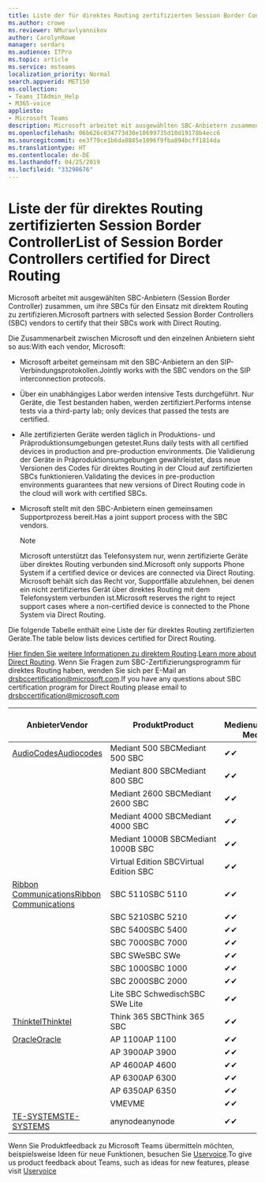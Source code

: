 ```yaml
---
title: Liste der für direktes Routing zertifizierten Session Border Controller
ms.author: crowe
ms.reviewer: NMuravlyannikov
author: CarolynRowe
manager: serdars
ms.audience: ITPro
ms.topic: article
ms.service: msteams
localization_priority: Normal
search.appverid: MET150
ms.collection:
- Teams_ITAdmin_Help
- M365-voice
appliesto:
- Microsoft Teams
description: Microsoft arbeitet mit ausgewählten SBC-Anbietern zusammen, um ihre SBCs für den Einsatz mit direktem Routing zu zertifizieren.
ms.openlocfilehash: 06b626c034773d30e10699735d10d19178b4ecc6
ms.sourcegitcommit: ee3f79ce1b6da0885e1096f9fba894bcff1814da
ms.translationtype: HT
ms.contentlocale: de-DE
ms.lasthandoff: 04/25/2019
ms.locfileid: "33298676"
---
```

# <a name="list-of-session-border-controllers-certified-for-direct-routing"></a><span data-ttu-id="5a8ba-103">Liste der für direktes Routing zertifizierten Session Border Controller</span><span class="sxs-lookup"><span data-stu-id="5a8ba-103">List of Session Border Controllers certified for Direct Routing</span></span>

<span data-ttu-id="5a8ba-104">Microsoft arbeitet mit ausgewählten SBC-Anbietern (Session Border Controller) zusammen, um ihre SBCs für den Einsatz mit direktem Routing zu zertifizieren.</span><span class="sxs-lookup"><span data-stu-id="5a8ba-104">Microsoft partners with selected Session Border Controllers (SBC) vendors to certify that their SBCs work with Direct Routing.</span></span> 

<span data-ttu-id="5a8ba-105">Die Zusammenarbeit zwischen Microsoft und den einzelnen Anbietern sieht so aus:</span><span class="sxs-lookup"><span data-stu-id="5a8ba-105">With each vendor, Microsoft:</span></span> 

- <span data-ttu-id="5a8ba-106">Microsoft arbeitet gemeinsam mit den SBC-Anbietern an den SIP-Verbindungsprotokollen.</span><span class="sxs-lookup"><span data-stu-id="5a8ba-106">Jointly works with the SBC vendors on the SIP interconnection protocols.</span></span>
- <span data-ttu-id="5a8ba-107">Über ein unabhängiges Labor werden intensive Tests durchgeführt. Nur Geräte, die Test bestanden haben, werden zertifiziert.</span><span class="sxs-lookup"><span data-stu-id="5a8ba-107">Performs intense tests via a third-party lab; only devices that passed the tests are certified.</span></span> 
- <span data-ttu-id="5a8ba-108">Alle zertifizierten Geräte werden täglich in Produktions- und Präproduktionsumgebungen getestet.</span><span class="sxs-lookup"><span data-stu-id="5a8ba-108">Runs daily tests with all certified devices in production and pre-production environments.</span></span> <span data-ttu-id="5a8ba-109">Die Validierung der Geräte in Präproduktionsumgebungen gewährleistet, dass neue Versionen des Codes für direktes Routing in der Cloud auf zertifizierten SBCs funktionieren.</span><span class="sxs-lookup"><span data-stu-id="5a8ba-109">Validating the devices in pre-production environments guarantees that new versions of Direct Routing code in the cloud will work with certified SBCs.</span></span> 
- <span data-ttu-id="5a8ba-110">Microsoft stellt mit den SBC-Anbietern einen gemeinsamen Supportprozess bereit.</span><span class="sxs-lookup"><span data-stu-id="5a8ba-110">Has a joint support process with the SBC vendors.</span></span>


  > [!NOTE]
  > <span data-ttu-id="5a8ba-111">Microsoft unterstützt das Telefonsystem nur, wenn zertifizierte Geräte über direktes Routing verbunden sind.</span><span class="sxs-lookup"><span data-stu-id="5a8ba-111">Microsoft only supports Phone System if a certified device or devices are connected via Direct Routing.</span></span> <span data-ttu-id="5a8ba-112">Microsoft behält sich das Recht vor, Supportfälle abzulehnen, bei denen ein nicht zertifiziertes Gerät über direktes Routing mit dem Telefonsystem verbunden ist.</span><span class="sxs-lookup"><span data-stu-id="5a8ba-112">Microsoft reserves the right to reject support cases where a non-certified device is connected to the Phone System via Direct Routing.</span></span> 

<span data-ttu-id="5a8ba-113">Die folgende Tabelle enthält eine Liste der für direktes Routing zertifizierten Geräte.</span><span class="sxs-lookup"><span data-stu-id="5a8ba-113">The table below lists devices certified for Direct Routing.</span></span> 

<span data-ttu-id="5a8ba-114">[Hier finden Sie weitere Informationen zu direktem Routing](https://aka.ms/dr).</span><span class="sxs-lookup"><span data-stu-id="5a8ba-114">[Learn more about Direct Routing](https://aka.ms/dr).</span></span> <span data-ttu-id="5a8ba-115">Wenn Sie Fragen zum SBC-Zertifizierungsprogramm für direktes Routing haben, wenden Sie sich per E-Mail an drsbccertification@microsoft.com.</span><span class="sxs-lookup"><span data-stu-id="5a8ba-115">If you have any questions about SBC certification program for Direct Routing please email to drsbccertification@microsoft.com</span></span>


|                                                       <span data-ttu-id="5a8ba-116">Anbieter</span><span class="sxs-lookup"><span data-stu-id="5a8ba-116">Vendor</span></span>                                                        |       <span data-ttu-id="5a8ba-117">Produkt</span><span class="sxs-lookup"><span data-stu-id="5a8ba-117">Product</span></span>       | <span data-ttu-id="5a8ba-118">Ohne Medienumgehung</span><span class="sxs-lookup"><span data-stu-id="5a8ba-118">Non-Media Bypass</span></span> | <span data-ttu-id="5a8ba-119">Medienumgehung</span><span class="sxs-lookup"><span data-stu-id="5a8ba-119">Media Bypass</span></span> | <span data-ttu-id="5a8ba-120">Softwareversion</span><span class="sxs-lookup"><span data-stu-id="5a8ba-120">Software Version</span></span> |
|---------------------------------------------------------------------------------------------------------------------|---------------------|------------------|--------------|------------------|
| [<span data-ttu-id="5a8ba-121">AudioCodes</span><span class="sxs-lookup"><span data-stu-id="5a8ba-121">Audiocodes</span></span>](https://www.audiocodes.com/solutions-products/products/products-for-microsoft-365/direct-routing-for-microsoft-teams) |   <span data-ttu-id="5a8ba-122">Mediant 500 SBC</span><span class="sxs-lookup"><span data-stu-id="5a8ba-122">Mediant 500 SBC</span></span>   |     <span data-ttu-id="5a8ba-123">&#10004;</span><span class="sxs-lookup"><span data-stu-id="5a8ba-123">&#10004;</span></span>     |   <span data-ttu-id="5a8ba-124">&#10004;</span><span class="sxs-lookup"><span data-stu-id="5a8ba-124">&#10004;</span></span>    |  <span data-ttu-id="5a8ba-125">7.20A.250.003</span><span class="sxs-lookup"><span data-stu-id="5a8ba-125">7.20A.250.003</span></span>   |
|                                                                                                                     |   <span data-ttu-id="5a8ba-126">Mediant 800 SBC</span><span class="sxs-lookup"><span data-stu-id="5a8ba-126">Mediant 800 SBC</span></span>   |     <span data-ttu-id="5a8ba-127">&#10004;</span><span class="sxs-lookup"><span data-stu-id="5a8ba-127">&#10004;</span></span>     |   <span data-ttu-id="5a8ba-128">&#10004;</span><span class="sxs-lookup"><span data-stu-id="5a8ba-128">&#10004;</span></span>     |  <span data-ttu-id="5a8ba-129">7.20A.250.003</span><span class="sxs-lookup"><span data-stu-id="5a8ba-129">7.20A.250.003</span></span>   |
|                                                                                                                     |  <span data-ttu-id="5a8ba-130">Mediant 2600 SBC</span><span class="sxs-lookup"><span data-stu-id="5a8ba-130">Mediant 2600 SBC</span></span>   |     <span data-ttu-id="5a8ba-131">&#10004;</span><span class="sxs-lookup"><span data-stu-id="5a8ba-131">&#10004;</span></span>     |   <span data-ttu-id="5a8ba-132">&#10004;</span><span class="sxs-lookup"><span data-stu-id="5a8ba-132">&#10004;</span></span>    |  <span data-ttu-id="5a8ba-133">7.20A.250.003</span><span class="sxs-lookup"><span data-stu-id="5a8ba-133">7.20A.250.003</span></span>   |
|                                                                                                                     |  <span data-ttu-id="5a8ba-134">Mediant 4000 SBC</span><span class="sxs-lookup"><span data-stu-id="5a8ba-134">Mediant 4000 SBC</span></span>   |     <span data-ttu-id="5a8ba-135">&#10004;</span><span class="sxs-lookup"><span data-stu-id="5a8ba-135">&#10004;</span></span>     |   <span data-ttu-id="5a8ba-136">&#10004;</span><span class="sxs-lookup"><span data-stu-id="5a8ba-136">&#10004;</span></span>     |  <span data-ttu-id="5a8ba-137">7.20A.250.003</span><span class="sxs-lookup"><span data-stu-id="5a8ba-137">7.20A.250.003</span></span>   |
|                                                                                                                     | <span data-ttu-id="5a8ba-138">Mediant 1000B SBC</span><span class="sxs-lookup"><span data-stu-id="5a8ba-138">Mediant 1000B  SBC</span></span>  |     <span data-ttu-id="5a8ba-139">&#10004;</span><span class="sxs-lookup"><span data-stu-id="5a8ba-139">&#10004;</span></span>     |   <span data-ttu-id="5a8ba-140">&#10004;</span><span class="sxs-lookup"><span data-stu-id="5a8ba-140">&#10004;</span></span>     |  <span data-ttu-id="5a8ba-141">7.20A.250.003</span><span class="sxs-lookup"><span data-stu-id="5a8ba-141">7.20A.250.003</span></span>   |
|                                                                                                                     | <span data-ttu-id="5a8ba-142">Virtual Edition SBC</span><span class="sxs-lookup"><span data-stu-id="5a8ba-142">Virtual Edition SBC</span></span> |     <span data-ttu-id="5a8ba-143">&#10004;</span><span class="sxs-lookup"><span data-stu-id="5a8ba-143">&#10004;</span></span>     |   <span data-ttu-id="5a8ba-144">&#10004;</span><span class="sxs-lookup"><span data-stu-id="5a8ba-144">&#10004;</span></span>     |  <span data-ttu-id="5a8ba-145">7.20A.250.003</span><span class="sxs-lookup"><span data-stu-id="5a8ba-145">7.20A.250.003</span></span>  |
|  [<span data-ttu-id="5a8ba-146">Ribbon Communications</span><span class="sxs-lookup"><span data-stu-id="5a8ba-146">Ribbon Communications</span></span>](https://ribboncommunications.com/solutions/enterprise-solutions/microsoft-skype-business)  |      <span data-ttu-id="5a8ba-147">SBC 5110</span><span class="sxs-lookup"><span data-stu-id="5a8ba-147">SBC 5110</span></span>       |     <span data-ttu-id="5a8ba-148">&#10004;</span><span class="sxs-lookup"><span data-stu-id="5a8ba-148">&#10004;</span></span>     |   <span data-ttu-id="5a8ba-149">&#10004;</span><span class="sxs-lookup"><span data-stu-id="5a8ba-149">&#10004;</span></span>    |       <span data-ttu-id="5a8ba-150">V6.2</span><span class="sxs-lookup"><span data-stu-id="5a8ba-150">V6.2</span></span>       |
|                                                                                                                     |      <span data-ttu-id="5a8ba-151">SBC 5210</span><span class="sxs-lookup"><span data-stu-id="5a8ba-151">SBC 5210</span></span>       |     <span data-ttu-id="5a8ba-152">&#10004;</span><span class="sxs-lookup"><span data-stu-id="5a8ba-152">&#10004;</span></span>     |  <span data-ttu-id="5a8ba-153">&#10004;</span><span class="sxs-lookup"><span data-stu-id="5a8ba-153">&#10004;</span></span>    |       <span data-ttu-id="5a8ba-154">V6.2</span><span class="sxs-lookup"><span data-stu-id="5a8ba-154">V6.2</span></span>       |
|                                                                                                                     |      <span data-ttu-id="5a8ba-155">SBC 5400</span><span class="sxs-lookup"><span data-stu-id="5a8ba-155">SBC 5400</span></span>       |     <span data-ttu-id="5a8ba-156">&#10004;</span><span class="sxs-lookup"><span data-stu-id="5a8ba-156">&#10004;</span></span>     |   <span data-ttu-id="5a8ba-157">&#10004;</span><span class="sxs-lookup"><span data-stu-id="5a8ba-157">&#10004;</span></span>   |       <span data-ttu-id="5a8ba-158">V6.2</span><span class="sxs-lookup"><span data-stu-id="5a8ba-158">V6.2</span></span>       |
|                                                                                                                     |      <span data-ttu-id="5a8ba-159">SBC 7000</span><span class="sxs-lookup"><span data-stu-id="5a8ba-159">SBC 7000</span></span>       |     <span data-ttu-id="5a8ba-160">&#10004;</span><span class="sxs-lookup"><span data-stu-id="5a8ba-160">&#10004;</span></span>     |   <span data-ttu-id="5a8ba-161">&#10004;</span><span class="sxs-lookup"><span data-stu-id="5a8ba-161">&#10004;</span></span>    |       <span data-ttu-id="5a8ba-162">V6.2</span><span class="sxs-lookup"><span data-stu-id="5a8ba-162">V6.2</span></span>       |
|                                                                                                                     |       <span data-ttu-id="5a8ba-163">SBC SWe</span><span class="sxs-lookup"><span data-stu-id="5a8ba-163">SBC SWe</span></span>       |     <span data-ttu-id="5a8ba-164">&#10004;</span><span class="sxs-lookup"><span data-stu-id="5a8ba-164">&#10004;</span></span>     |   <span data-ttu-id="5a8ba-165">&#10004;</span><span class="sxs-lookup"><span data-stu-id="5a8ba-165">&#10004;</span></span>   |       <span data-ttu-id="5a8ba-166">V6.2</span><span class="sxs-lookup"><span data-stu-id="5a8ba-166">V6.2</span></span>       |
|                                                                                                                     |      <span data-ttu-id="5a8ba-167">SBC 1000</span><span class="sxs-lookup"><span data-stu-id="5a8ba-167">SBC 1000</span></span>       |     <span data-ttu-id="5a8ba-168">&#10004;</span><span class="sxs-lookup"><span data-stu-id="5a8ba-168">&#10004;</span></span>     |   <span data-ttu-id="5a8ba-169">&#10004;</span><span class="sxs-lookup"><span data-stu-id="5a8ba-169">&#10004;</span></span>    |      <span data-ttu-id="5a8ba-170">v8.0.1</span><span class="sxs-lookup"><span data-stu-id="5a8ba-170">v8.0.1</span></span>     |
|                                                                                                                     |      <span data-ttu-id="5a8ba-171">SBC 2000</span><span class="sxs-lookup"><span data-stu-id="5a8ba-171">SBC 2000</span></span>       |     <span data-ttu-id="5a8ba-172">&#10004;</span><span class="sxs-lookup"><span data-stu-id="5a8ba-172">&#10004;</span></span>     |   <span data-ttu-id="5a8ba-173">&#10004;</span><span class="sxs-lookup"><span data-stu-id="5a8ba-173">&#10004;</span></span>   |     <span data-ttu-id="5a8ba-174">v8.0.1</span><span class="sxs-lookup"><span data-stu-id="5a8ba-174">v8.0.1</span></span>     |
|                                                                                                                     |    <span data-ttu-id="5a8ba-175">Lite SBC Schwedisch</span><span class="sxs-lookup"><span data-stu-id="5a8ba-175">SBC SWe Lite</span></span>     |     <span data-ttu-id="5a8ba-176">&#10004;</span><span class="sxs-lookup"><span data-stu-id="5a8ba-176">&#10004;</span></span>     |  <span data-ttu-id="5a8ba-177">&#10004;</span><span class="sxs-lookup"><span data-stu-id="5a8ba-177">&#10004;</span></span>    |      <span data-ttu-id="5a8ba-178">v8.0.1</span><span class="sxs-lookup"><span data-stu-id="5a8ba-178">v8.0.1</span></span>    |
|                     [<span data-ttu-id="5a8ba-179">Thinktel</span><span class="sxs-lookup"><span data-stu-id="5a8ba-179">Thinktel</span></span>](https://www.thinktel.ca/services/think-365/think-365-overview/)                      |    <span data-ttu-id="5a8ba-180">Think 365 SBC</span><span class="sxs-lookup"><span data-stu-id="5a8ba-180">Think 365 SBC</span></span>    |     <span data-ttu-id="5a8ba-181">&#10004;</span><span class="sxs-lookup"><span data-stu-id="5a8ba-181">&#10004;</span></span>     |   <span data-ttu-id="5a8ba-182">Ausstehend</span><span class="sxs-lookup"><span data-stu-id="5a8ba-182">Pending</span></span>    |       <span data-ttu-id="5a8ba-183">V1.4</span><span class="sxs-lookup"><span data-stu-id="5a8ba-183">V1.4</span></span>       |
|                     [<span data-ttu-id="5a8ba-184">Oracle</span><span class="sxs-lookup"><span data-stu-id="5a8ba-184">Oracle</span></span>](https://www.oracle.com/industries/communications/enterprise-session-border-controller/microsoft.html)                      |    <span data-ttu-id="5a8ba-185">AP 1100</span><span class="sxs-lookup"><span data-stu-id="5a8ba-185">AP 1100</span></span>      |    <span data-ttu-id="5a8ba-186">&#10004;</span><span class="sxs-lookup"><span data-stu-id="5a8ba-186">&#10004;</span></span>     |    <span data-ttu-id="5a8ba-187">&#10004;</span><span class="sxs-lookup"><span data-stu-id="5a8ba-187">&#10004;</span></span>    |   <span data-ttu-id="5a8ba-188">8.3.0.0.1</span><span class="sxs-lookup"><span data-stu-id="5a8ba-188">8.3.0.0.1</span></span> |
|                                                                                                                    |    <span data-ttu-id="5a8ba-189">AP 3900</span><span class="sxs-lookup"><span data-stu-id="5a8ba-189">AP 3900</span></span>           |    <span data-ttu-id="5a8ba-190">&#10004;</span><span class="sxs-lookup"><span data-stu-id="5a8ba-190">&#10004;</span></span>     |    <span data-ttu-id="5a8ba-191">&#10004;</span><span class="sxs-lookup"><span data-stu-id="5a8ba-191">&#10004;</span></span>   |   <span data-ttu-id="5a8ba-192">8.3.0.0.1</span><span class="sxs-lookup"><span data-stu-id="5a8ba-192">8.3.0.0.1</span></span>  | 
|                                                                                                                    |      <span data-ttu-id="5a8ba-193">AP 4600</span><span class="sxs-lookup"><span data-stu-id="5a8ba-193">AP 4600</span></span>         |    <span data-ttu-id="5a8ba-194">&#10004;</span><span class="sxs-lookup"><span data-stu-id="5a8ba-194">&#10004;</span></span>   |    <span data-ttu-id="5a8ba-195">&#10004;</span><span class="sxs-lookup"><span data-stu-id="5a8ba-195">&#10004;</span></span>     |     <span data-ttu-id="5a8ba-196">8.3.0.0.1</span><span class="sxs-lookup"><span data-stu-id="5a8ba-196">8.3.0.0.1</span></span>  |
|                                                                                                                    |      <span data-ttu-id="5a8ba-197">AP 6300</span><span class="sxs-lookup"><span data-stu-id="5a8ba-197">AP 6300</span></span>         |    <span data-ttu-id="5a8ba-198">&#10004;</span><span class="sxs-lookup"><span data-stu-id="5a8ba-198">&#10004;</span></span>   |    <span data-ttu-id="5a8ba-199">&#10004;</span><span class="sxs-lookup"><span data-stu-id="5a8ba-199">&#10004;</span></span>     |     <span data-ttu-id="5a8ba-200">8.3.0.0.1</span><span class="sxs-lookup"><span data-stu-id="5a8ba-200">8.3.0.0.1</span></span>  |
|                                                                                                                   |      <span data-ttu-id="5a8ba-201">AP 6350</span><span class="sxs-lookup"><span data-stu-id="5a8ba-201">AP 6350</span></span>           |    <span data-ttu-id="5a8ba-202">&#10004;</span><span class="sxs-lookup"><span data-stu-id="5a8ba-202">&#10004;</span></span>   |    <span data-ttu-id="5a8ba-203">&#10004;</span><span class="sxs-lookup"><span data-stu-id="5a8ba-203">&#10004;</span></span>    |     <span data-ttu-id="5a8ba-204">8.3.0.0.1</span><span class="sxs-lookup"><span data-stu-id="5a8ba-204">8.3.0.0.1</span></span>  |                                             
|                                                                                                                    |      <span data-ttu-id="5a8ba-205">VME</span><span class="sxs-lookup"><span data-stu-id="5a8ba-205">VME</span></span>           |    <span data-ttu-id="5a8ba-206">&#10004;</span><span class="sxs-lookup"><span data-stu-id="5a8ba-206">&#10004;</span></span>    |    <span data-ttu-id="5a8ba-207">&#10004;</span><span class="sxs-lookup"><span data-stu-id="5a8ba-207">&#10004;</span></span>    |     <span data-ttu-id="5a8ba-208">8.3.0.0.1</span><span class="sxs-lookup"><span data-stu-id="5a8ba-208">8.3.0.0.1</span></span>   |
|                     [<span data-ttu-id="5a8ba-209">TE-SYSTEMS</span><span class="sxs-lookup"><span data-stu-id="5a8ba-209">TE-SYSTEMS</span></span>](https://www.anynode.de/anynode-and-microsoft-teams/)                               |     <span data-ttu-id="5a8ba-210">anynode</span><span class="sxs-lookup"><span data-stu-id="5a8ba-210">anynode</span></span>         |     <span data-ttu-id="5a8ba-211">&#10004;</span><span class="sxs-lookup"><span data-stu-id="5a8ba-211">&#10004;</span></span>   |  <span data-ttu-id="5a8ba-212">&#10004;</span><span class="sxs-lookup"><span data-stu-id="5a8ba-212">&#10004;</span></span>   |      <span data-ttu-id="5a8ba-213">v3.16.2</span><span class="sxs-lookup"><span data-stu-id="5a8ba-213">v3.16.2</span></span>      |

<span data-ttu-id="5a8ba-214">Wenn Sie Produktfeedback zu Microsoft Teams übermitteln möchten, beispielsweise Ideen für neue Funktionen, besuchen Sie [Uservoice](https://microsoftteams.uservoice.com).</span><span class="sxs-lookup"><span data-stu-id="5a8ba-214">To give us product feedback about Teams, such as ideas for new features, please visit [Uservoice](https://microsoftteams.uservoice.com)</span></span>
